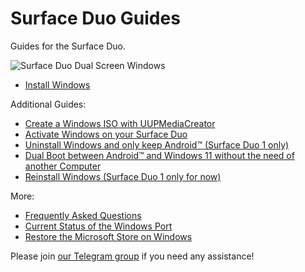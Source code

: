 # Surface Duo Guides

Guides for the Surface Duo.

![Surface Duo Dual Screen Windows](https://user-images.githubusercontent.com/3755345/197420866-d3bb0534-c848-4cc2-a242-04dae48b0f6e.png)

- [Install Windows](https://github.com/WOA-Project/SurfaceDuo-Guides/blob/main/InstallWindows.md)

Additional Guides:

- [Create a Windows ISO with UUPMediaCreator](https://github.com/WOA-Project/SurfaceDuo-Guides/blob/main/CreateWindowsISO.md)
- [Activate Windows on your Surface Duo](https://support.microsoft.com/en-us/windows/activate-windows-c39005d4-95ee-b91e-b399-2820fda32227)
- [Uninstall Windows and only keep Android™ (Surface Duo 1 only)](https://github.com/WOA-Project/SurfaceDuo-Guides/blob/main/InstallWindows/Uninstall-SurfaceDuo1.md)
- [Dual Boot between Android™ and Windows 11 without the need of another Computer](https://github.com/WOA-Project/SurfaceDuo-Guides/blob/main/InstallWindows/DualBoot-SurfaceDuo1.md)
- [Reinstall Windows (Surface Duo 1 only for now)](https://github.com/WOA-Project/SurfaceDuo-Guides/blob/main/InstallWindows/ReinstallWindows-SurfaceDuo1.md)

More:

- [Frequently Asked Questions](https://github.com/WOA-Project/SurfaceDuo-Guides/blob/main/FAQ.md)
- [Current Status of the Windows Port](https://github.com/WOA-Project/SurfaceDuo-Guides/blob/main/Status.md)
- [Restore the Microsoft Store on Windows](https://github.com/WOA-Project/SurfaceDuo-Guides/blob/main/RestoreMicrosoftStore.md)

Please join [our Telegram group](https://t.me/duowoa) if you need any assistance!
